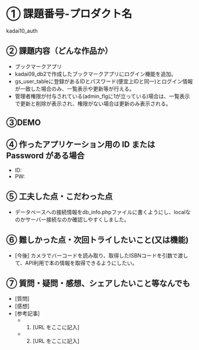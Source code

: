 # ① 課題番号-プロダクト名

kadai10_auth

## ② 課題内容（どんな作品か）

- ブックマークアプリ
- kadai09_db2で作成したブックマークアプリにログイン機能を追加。
- gs_user_tableに登録があるIDとパスワード(便宜上IDと同一)とログイン情報が一致した場合のみ、一覧表示や更新等が行える。
- 管理者権限が付与されている(admin_flgに1が立っている)場合は、一覧表示で更新と削除が表示され、権限がない場合は更新のみ表示される。

## ③DEMO

## ④ 作ったアプリケーション用の ID または Password がある場合

- ID:
- PW:

## ⑤ 工夫した点・こだわった点

- データベースへの接続情報をdb_info.phpファイルに書くようにし、localなのかサーバー接続なのか確認しやすくしました。

## ⑥ 難しかった点・次回トライしたいこと(又は機能)
- [今後] カメラでバーコードを読み取り、取得したISBNコードを引数で渡して、API利用で本の情報を取得できるようにしたい。

## ⑦ 質問・疑問・感想、シェアしたいこと等なんでも

- [質問]
- [感想]
- [参考記事]
  - 1. [URL をここに記入]
  - 2. [URL をここに記入]
